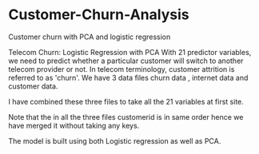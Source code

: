 # Customer-Churn-Analysis
Customer churn with PCA and logistic regression


Telecom Churn: Logistic Regression with PCA
With 21 predictor variables, we need to predict whether a particular customer
will switch to another telecom provider or not. In telecom terminology, customer attrition is referred to as 'churn'.
We have 3 data files churn data , internet data and customer data. 

I have combined  these three files to take all the 21 variables at first site.


Note that the in all the three files customerid is in same order hence we have merged it without taking any keys.


The model is built using both  Logistic regression as well as PCA.
